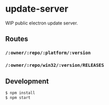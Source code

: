 # update-server

WIP public electron update server.

## Routes

### `/:owner/:repo/:platform/:version`
### `/:owner/:repo/win32/:version/RELEASES`

## Development

```bash
$ npm install
$ npm start
```